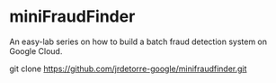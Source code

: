 # miniFraudFinder
An easy-lab series on how to build a batch fraud detection system on Google Cloud.



git clone https://github.com/jrdetorre-google/minifraudfinder.git
